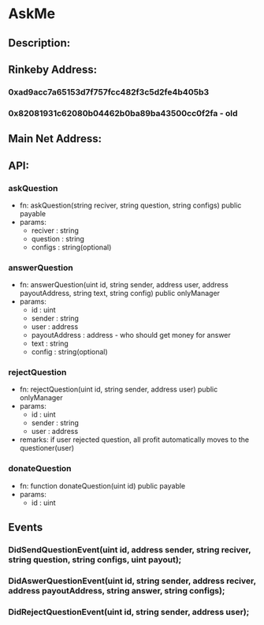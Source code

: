 
# AskMe

## Description:

## Rinkeby Address:
### 0xad9acc7a65153d7f757fcc482f3c5d2fe4b405b3
### 0x82081931c62080b04462b0ba89ba43500cc0f2fa - old

## Main Net Address:

## API:
### askQuestion
- fn: askQuestion(string reciver, string question, string configs) public payable
- params:
  - reciver : string
  - question : string
  - configs : string(optional)
  
### answerQuestion
- fn: answerQuestion(uint id, string sender, address user, address payoutAddress, string text, string config) public onlyManager
- params:
  - id : uint
  - sender : string
  - user : address
  - payoutAddress : address - who should get money for answer
  - text : string
  - config : string(optional)
  
### rejectQuestion
- fn: rejectQuestion(uint id, string sender, address user) public onlyManager
- params:
  - id : uint
  - sender : string
  - user : address
- remarks: if user rejected question, all profit automatically moves to the questioner(user)

### donateQuestion
- fn: function donateQuestion(uint id) public payable 
- params:
  - id : uint

  
## Events
### DidSendQuestionEvent(uint id, address sender, string reciver, string question, string configs, uint payout);
### DidAswerQuestionEvent(uint id, string sender, address reciver, address payoutAddress, string answer, string configs);
### DidRejectQuestionEvent(uint id, string sender, address user);
